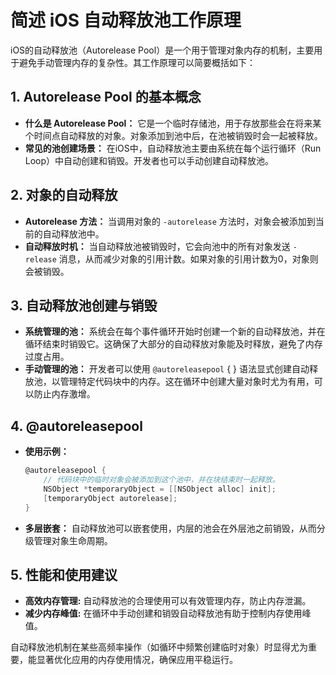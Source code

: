 # 简述 iOS 自动释放池工作原理

iOS的自动释放池（Autorelease Pool）是一个用于管理对象内存的机制，主要用于避免手动管理内存的复杂性。其工作原理可以简要概括如下：

## 1. **Autorelease Pool 的基本概念**

- **什么是 Autorelease Pool：** 它是一个临时存储池，用于存放那些会在将来某个时间点自动释放的对象。对象添加到池中后，在池被销毁时会一起被释放。
- **常见的池创建场景：** 在iOS中，自动释放池主要由系统在每个运行循环（Run Loop）中自动创建和销毁。开发者也可以手动创建自动释放池。

## 2. **对象的自动释放**

- **Autorelease 方法：** 当调用对象的 `-autorelease` 方法时，对象会被添加到当前的自动释放池中。
- **自动释放时机：** 当自动释放池被销毁时，它会向池中的所有对象发送 `-release` 消息，从而减少对象的引用计数。如果对象的引用计数为0，对象则会被销毁。

## 3. **自动释放池创建与销毁**

- **系统管理的池：** 系统会在每个事件循环开始时创建一个新的自动释放池，并在循环结束时销毁它。这确保了大部分的自动释放对象能及时释放，避免了内存过度占用。
- **手动管理的池：** 开发者可以使用 `@autoreleasepool` { } 语法显式创建自动释放池，以管理特定代码块中的内存。这在循环中创建大量对象时尤为有用，可以防止内存激增。

## 4. **@autoreleasepool**

- **使用示例：**

     ```objective-c
     @autoreleasepool {
         // 代码块中的临时对象会被添加到这个池中，并在块结束时一起释放。
         NSObject *temporaryObject = [[NSObject alloc] init];
         [temporaryObject autorelease];
     }
     ```

- **多层嵌套：** 自动释放池可以嵌套使用，内层的池会在外层池之前销毁，从而分级管理对象生命周期。

## 5. **性能和使用建议**

- **高效内存管理:** 自动释放池的合理使用可以有效管理内存，防止内存泄漏。
- **减少内存峰值:** 在循环中手动创建和销毁自动释放池有助于控制内存使用峰值。

自动释放池机制在某些高频率操作（如循环中频繁创建临时对象）时显得尤为重要，能显著优化应用的内存使用情况，确保应用平稳运行。